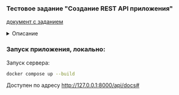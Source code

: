 ### Тестовое задание "Создание REST API приложения"

[документ с заданием](test_task.docx)
<details>
<summary>Описание</summary>
Необходимо реализовать REST API приложения для справочника Организаций, Зданий, Деятельности.
1. Организация - Представляет собой карточку организации в справочнике и должна содержать в себе следующую информацию:
Название: Например ООО “Рога и Копыта”
Номер телефона: организация может иметь несколько номеров телефонов (2-222-222, 3-333-333, 8-923-666-13-13)
Здание: Организация должна находится в одном конкретном здании (Например, Блюхера, 32/1)
Деятельность: Организация может заниматься несколькими видами деятельностей (Например, “Молочная продукция”, “Мясная продукция”)
2. Здание - Содержит в себе как минимум информацию о конкретном здании, а именно:
Адрес: Например - г. Москва, ул. Ленина 1, офис 3
Географические координаты: Местоположение здания должно быть в виде широты и долготы.
3. Деятельность - позволяет классифицировать род деятельности организаций в каталоге. Имеет название и может в древовидном виде вкладываться друг в друга. Пример возможного дерева деятельности:
  - Еда
    - Мясная продукция
    - Молочная продукция
  - Автомобили
    - Грузовые
  - Легковые
      - Запчасти
      - Аксессуары
4. Стэк - стэк fastapi+pydantic+sqlalchemy+alembic

Функционал приложения.
Взаимодействие с пользователем происходит посредством HTTP запросов к API серверу с использованием статического API ключа. Все ответы должны быть в формате JSON. Необходимо реализовать следующие методы:
список всех организаций находящихся в конкретном здании
список всех организаций, которые относятся к указанному виду деятельности
список организаций, которые находятся в заданном радиусе/прямоугольной области относительно указанной точки на карте. список зданий
вывод информации об организации по её идентификатору
искать организации по виду деятельности. Например, поиск по виду деятельности «Еда», которая находится на первом уровне дерева, и чтобы нашлись все организации, которые относятся к видам деятельности, лежащим внутри. Т.е. в результатах поиска должны отобразиться организации с видом деятельности Еда, Мясная продукция, Молочная продукция.
поиск организации по названию
ограничить уровень вложенности деятельностей 3 уровням

Задание
Спроектировать БД + Создать необходимые миграции + Заполнить БД тестовыми данными
Реализовать API согласно разделу Функционал приложения
Завернуть приложения в Docker контейнер, чтобы его можно было развернуть на любой машине (Если необходимо, то написать инструкцию по разворачиванию)
Добавить в проект документацию Swagger UI или Redoc с описанием всех методов приложения.
</details>

### Запуск приложения, локально:

Запуск сервера:
```bash
docker compose up --build
```
Доступен по адресу
http://127.0.0.1:8000/api/docs#
